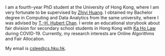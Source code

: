 I am a fourth-year PhD student at the University of Hong Kong, where I am very fortunate to be supervised by [Zhiyi Huang](https://i.cs.hku.hk/~zhiyi/). I obtained my Bachelor degree in Computing and Data Analytics from the same university, where I was advised by [T.-H. Hubert Chan](https://i.cs.hku.hk/~hubert/). I wrote an educational storybook about fair division for secondary school students in Hong Kong with [Ka Ho Law](https://hkumath.hku.hk/MathWWW/people.php?faculty.lawkaho) during COVID-19. Currently, my research interests are Online Algorithms and Fair Allocation.

My email is [cslee@cs.hku.hk](mailto:cslee@cs.hku.hk).